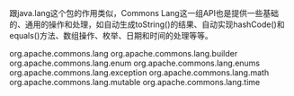 跟java.lang这个包的作用类似，Commons Lang这一组API也是提供一些基础的、通用的操作和处理，如自动生成toString()的结果、自动实现hashCode()和equals()方法、数组操作、枚举、日期和时间的处理等等。

org.apache.commons.lang
org.apache.commons.lang.builder
org.apache.commons.lang.enum
org.apache.commons.lang.enums
org.apache.commons.lang.exception
org.apache.commons.lang.math
org.apache.commons.lang.mutable
org.apache.commons.lang.time